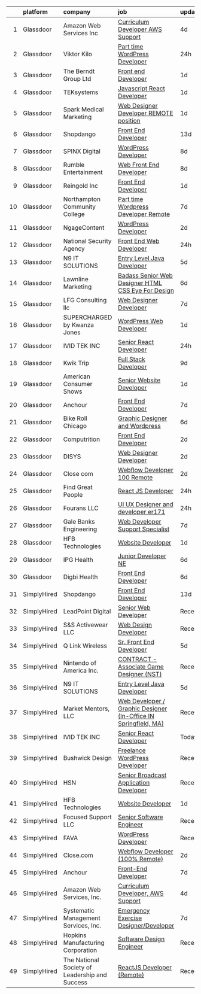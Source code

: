 

|    | platform    | company                                        | job                                                                                                                                                                                                                                                                                                                                                                                                                                                                                                                                                                                                                                                                                                                                                                                                                                                                                                                                                                                                                                                                                                                                                                                                                                                                                                                                          | update_time   | location             |
|---:|:------------|:-----------------------------------------------|:---------------------------------------------------------------------------------------------------------------------------------------------------------------------------------------------------------------------------------------------------------------------------------------------------------------------------------------------------------------------------------------------------------------------------------------------------------------------------------------------------------------------------------------------------------------------------------------------------------------------------------------------------------------------------------------------------------------------------------------------------------------------------------------------------------------------------------------------------------------------------------------------------------------------------------------------------------------------------------------------------------------------------------------------------------------------------------------------------------------------------------------------------------------------------------------------------------------------------------------------------------------------------------------------------------------------------------------------|:--------------|:---------------------|
|  1 | Glassdoor   | Amazon Web Services  Inc                       | [Curriculum Developer  AWS Support](https://www.glassdoor.com/partner/jobListing.htm?pos=130&ao=1136043&s=58&guid=000001818f58c551ad10e3266d40656e&src=GD_JOB_AD&t=SR&vt=w&cs=1_89fe4d9c&cb=1655967368878&jobListingId=1007948569854&jrtk=3-0-1g67lhhbqkcmt801-1g67lhhcbgsqj800-babf0940e10045d2-)                                                                                                                                                                                                                                                                                                                                                                                                                                                                                                                                                                                                                                                                                                                                                                                                                                                                                                                                                                                                                                           | 4d            | Remote               |
|  2 | Glassdoor   | Viktor Kilo                                    | [Part time WordPress Developer](https://www.glassdoor.com/partner/jobListing.htm?pos=118&ao=1136043&s=58&guid=000001818f58c551ad10e3266d40656e&src=GD_JOB_AD&t=SR&vt=w&ea=1&cs=1_0c289731&cb=1655967368877&jobListingId=1007957670004&jrtk=3-0-1g67lhhbqkcmt801-1g67lhhcbgsqj800-6ea119fdfb305063-)                                                                                                                                                                                                                                                                                                                                                                                                                                                                                                                                                                                                                                                                                                                                                                                                                                                                                                                                                                                                                                          | 24h           | Remote               |
|  3 | Glassdoor   | The Berndt Group  Ltd                          | [Front end Developer](https://www.glassdoor.com/partner/jobListing.htm?pos=128&ao=1136043&s=58&guid=000001818f58c551ad10e3266d40656e&src=GD_JOB_AD&t=SR&vt=w&cs=1_4fcbdbea&cb=1655967368878&jobListingId=1007955826614&jrtk=3-0-1g67lhhbqkcmt801-1g67lhhcbgsqj800-900d9cb4c428bed0-)                                                                                                                                                                                                                                                                                                                                                                                                                                                                                                                                                                                                                                                                                                                                                                                                                                                                                                                                                                                                                                                         | 1d            | Baltimore, MD        |
|  4 | Glassdoor   | TEKsystems                                     | [Javascript React Developer](https://www.glassdoor.com/partner/jobListing.htm?pos=111&ao=1110586&s=58&guid=000001818f58c551ad10e3266d40656e&src=GD_JOB_AD&t=SR&vt=w&cs=1_91c1fa97&cb=1655967368876&jobListingId=1007955794350&cpc=444700D72F2ECBCE&jrtk=3-0-1g67lhhbqkcmt801-1g67lhhcbgsqj800-6bbd444483d51186--6NYlbfkN0AuKz8EBO1xHDEL7V2YF9xF3dC_I9B9i-Zw2Jh8clPMK9BxhHDJszxSyW718EipT5OIVEhD0LNE7jT2oEjfOSgdS5WywNSFQCJJ9-U0KGpRPtcP4Jzo41z6aiGKL4Jai-EgPcPZf77SJJ9t63ixzYD-dtOQCsRsVyiba34XHFsKBZfaDnV_M8djqP8lyKW5AkjsnzwaezWe0urpPpyLASjfNa13mrc2w5qZG5l-NENbsbgW2JhgzF-kXPnEEQdCkLwWWlS75IihIhlhZYKJcN6bvWQEmGf6sVUX6-PXa4PddRwRsL4bwwwsEfeniMcX8QWEG66He1zchkq84WdpOoMJX7AAO1vru8C3gBrLjfo87goYp-d71VjqnZnTco60lHldG2iedOlj5WT9qz0dMMOAJkIK4V6a6UgYEUkX8CTbbg1fbuP0lB2-uX3W7ExUr8k0SgtCpyrxwWhQaRyuYzfi_mpm4E9rhdpNFWEuup_qdkIuWCkoMwjzHzfMXnPbSM4mMQQ8wKiFL210patzchKdkPBdw-AVipmEtTpvKYtKFbE0nVOtQ1KNbz7q6b0i5o5tM31YnNidNDhg8jdfmoC5evu1q6F_3fejZXzVKsgTlWpjuBh3T0sQizQAGmpacurfNXArFUbteB0Y60Pv-HiS7-vr29qU-yy5oCwoCZBq4hCDo9TDpAlRonhcpnkCUw2v5BWOIW1C12x0C1-hyhjjlpqDKLjficF55WyFeXC6SRNFHTKC2mpwSzIIwvkfJpqBYjyvecla-3Y5M8N2CPgMAMOH-LrsC9sRY5h6Jv6-yqJFZfUpkowvXRFXuEPW7Y98wHEwUZE7mKPMobHYRAXC2i6gA0qpszywJLfS_spb6fx4fHS9a_s42vmsTyEHZkD5roCVr3Qi6xmkJJnxndHByBxKq1o1JOmFdYtrN0f1jaYXDnUnlNk87tFvvY8_Y7sEQU1C9aVqOA%3D%3D) | 1d            | Cupertino, CA        |
|  5 | Glassdoor   | Spark Medical Marketing                        | [Web Designer Developer   REMOTE position](https://www.glassdoor.com/partner/jobListing.htm?pos=124&ao=1136043&s=58&guid=000001818f58c551ad10e3266d40656e&src=GD_JOB_AD&t=SR&vt=w&ea=1&cs=1_8c184875&cb=1655967368878&jobListingId=1007954315287&jrtk=3-0-1g67lhhbqkcmt801-1g67lhhcbgsqj800-7df274d54f488d74-)                                                                                                                                                                                                                                                                                                                                                                                                                                                                                                                                                                                                                                                                                                                                                                                                                                                                                                                                                                                                                               | 1d            | Remote               |
|  6 | Glassdoor   | Shopdango                                      | [Front End Developer](https://www.glassdoor.com/partner/jobListing.htm?pos=114&ao=1136043&s=58&guid=000001818f58c551ad10e3266d40656e&src=GD_JOB_AD&t=SR&vt=w&ea=1&cs=1_2311f28a&cb=1655967368877&jobListingId=1007930332314&jrtk=3-0-1g67lhhbqkcmt801-1g67lhhcbgsqj800-f5761aed3df20b4a-)                                                                                                                                                                                                                                                                                                                                                                                                                                                                                                                                                                                                                                                                                                                                                                                                                                                                                                                                                                                                                                                    | 13d           | Remote               |
|  7 | Glassdoor   | SPINX Digital                                  | [WordPress Developer](https://www.glassdoor.com/partner/jobListing.htm?pos=129&ao=1136043&s=58&guid=000001818f58c551ad10e3266d40656e&src=GD_JOB_AD&t=SR&vt=w&ea=1&cs=1_a7bb5c35&cb=1655967368878&jobListingId=1007938166075&jrtk=3-0-1g67lhhbqkcmt801-1g67lhhcbgsqj800-93764859a95d8273-)                                                                                                                                                                                                                                                                                                                                                                                                                                                                                                                                                                                                                                                                                                                                                                                                                                                                                                                                                                                                                                                    | 8d            | Remote               |
|  8 | Glassdoor   | Rumble Entertainment                           | [Web Front End Developer](https://www.glassdoor.com/partner/jobListing.htm?pos=120&ao=1136043&s=58&guid=000001818f58c551ad10e3266d40656e&src=GD_JOB_AD&t=SR&vt=w&ea=1&cs=1_aae12254&cb=1655967368877&jobListingId=1007939440916&jrtk=3-0-1g67lhhbqkcmt801-1g67lhhcbgsqj800-5795a98dc18c3d4f-)                                                                                                                                                                                                                                                                                                                                                                                                                                                                                                                                                                                                                                                                                                                                                                                                                                                                                                                                                                                                                                                | 8d            | Remote               |
|  9 | Glassdoor   | Reingold Inc                                   | [Front End Developer](https://www.glassdoor.com/partner/jobListing.htm?pos=126&ao=1136043&s=58&guid=000001818f58c551ad10e3266d40656e&src=GD_JOB_AD&t=SR&vt=w&ea=1&cs=1_6f5264ba&cb=1655967368878&jobListingId=1007955184458&jrtk=3-0-1g67lhhbqkcmt801-1g67lhhcbgsqj800-99f496422edbedbc-)                                                                                                                                                                                                                                                                                                                                                                                                                                                                                                                                                                                                                                                                                                                                                                                                                                                                                                                                                                                                                                                    | 1d            | Remote               |
| 10 | Glassdoor   | Northampton Community College                  | [Part time Wordpress Developer  Remote ](https://www.glassdoor.com/partner/jobListing.htm?pos=115&ao=1136043&s=58&guid=000001818f58c551ad10e3266d40656e&src=GD_JOB_AD&t=SR&vt=w&cs=1_615e9282&cb=1655967368877&jobListingId=1007942584483&jrtk=3-0-1g67lhhbqkcmt801-1g67lhhcbgsqj800-2ead9ccbccbf65c2-)                                                                                                                                                                                                                                                                                                                                                                                                                                                                                                                                                                                                                                                                                                                                                                                                                                                                                                                                                                                                                                      | 7d            | Remote               |
| 11 | Glassdoor   | NgageContent                                   | [WordPress Developer](https://www.glassdoor.com/partner/jobListing.htm?pos=121&ao=1136043&s=58&guid=000001818f58c551ad10e3266d40656e&src=GD_JOB_AD&t=SR&vt=w&ea=1&cs=1_8e63cf06&cb=1655967368877&jobListingId=1007951472937&jrtk=3-0-1g67lhhbqkcmt801-1g67lhhcbgsqj800-2c1d770f06df1c62-)                                                                                                                                                                                                                                                                                                                                                                                                                                                                                                                                                                                                                                                                                                                                                                                                                                                                                                                                                                                                                                                    | 2d            | Remote               |
| 12 | Glassdoor   | National Security Agency                       | [Front End Web Developer](https://www.glassdoor.com/partner/jobListing.htm?pos=101&ao=1110586&s=58&guid=000001818f58c551ad10e3266d40656e&src=GD_JOB_AD&t=SR&vt=w&cs=1_61eb258a&cb=1655967368875&jobListingId=1007957279298&cpc=D24EE3D704DEE7AC&jrtk=3-0-1g67lhhbqkcmt801-1g67lhhcbgsqj800-7043e58df719583b--6NYlbfkN0AC5S5KfpcrE62cRuYLg6qW_HWiPjKHP06qk-AGfbwYtGlr3wcSMURH9oqKq1q2FCfY-DrG8Aq1mWNcuIgXlub4Gzg7YdF0VQylb8Djye0uQJEe6MR1DUIybqRonvXJC4HR2ZuZ1_Xqm01-MXkHzJlQ_YRjbuVLHkd51UrRYPjoNCqAMBN2laKsLW53Xq2C9lORoOKvazi2ciFZm-A2RZDdkbOmPmPMyU3drg9JseyhZec2tKD-VrfbvnqjC5I72qjI6WKn4GC8rA0JyOur1fII3FNkTC-jA7iwKhynrS7_XJsUU4w3Jo9NOD6qu99BjWM-mBF8_IuFWs9n2m3Jke3W7bIe3vgZAt22DuQtuW4Ui5qPhw9rrhsvgfM5JMmxsBJwCIq9BEkKRnMcO_51BkI__FOGykqtUNYprY8mjW4QkatfkARTJyYmB2pHHnsO6Qsc4RkCkx4vySybV1Mf_CpsxDPDWd81coy62VNuOjJvUxcNObz4JEpJ)                                                                                                                                                                                                                                                                                                                                                                                                                                                                                                | 24h           | Fort Meade, MD       |
| 13 | Glassdoor   | N9 IT SOLUTIONS                                | [Entry Level Java Developer](https://www.glassdoor.com/partner/jobListing.htm?pos=119&ao=1136043&s=58&guid=000001818f58c551ad10e3266d40656e&src=GD_JOB_AD&t=SR&vt=w&ea=1&cs=1_af1d7803&cb=1655967368877&jobListingId=1007947581863&jrtk=3-0-1g67lhhbqkcmt801-1g67lhhcbgsqj800-c92b19a265dac184-)                                                                                                                                                                                                                                                                                                                                                                                                                                                                                                                                                                                                                                                                                                                                                                                                                                                                                                                                                                                                                                             | 5d            | Remote               |
| 14 | Glassdoor   | Lawnline Marketing                             | [Badass Senior Web Designer   HTML  CSS    Eye For Design](https://www.glassdoor.com/partner/jobListing.htm?pos=103&ao=1110586&s=58&guid=000001818f58c551ad10e3266d40656e&src=GD_JOB_AD&t=SR&vt=w&ea=1&cs=1_6edfffab&cb=1655967368875&jobListingId=1007945270122&cpc=7C0AF3FAC6523A09&jrtk=3-0-1g67lhhbqkcmt801-1g67lhhcbgsqj800-c11d92ba87d007d7--6NYlbfkN0CSgGTbSPgM0xpgWRkp5SRTexU57Zk_6_bZ18eqb9d2QPonl4wyxnYYzZzlQX1INA05EVULwZuD-rw-yad887exhHL80ZF-6sCv590OQr2cj3ZF3-pMXOqi0CfpHb4cS6sIfTWaJDnbeVN6g9oZH4Sc_gMnT8ZNkGUcR0rk47uFGVNZvWApXP8wh5IUZdNkTFiOHbNeDic4m1hB4DavYQjD1kaWszHeXE5zkluEf1ZrB6_4QSkJkqK1vA3HqML1R4rxfwlNt0UKQvNon6saBSrQ-aI6vgeB9e-2LDOpuQ8SS3umkrQjvUP8Or_3LO8ZsJy8aPTsFHfMi_d--dzz4L7VXf-b6m1FhuGp9L3smAwaipAKPpL3kIbgjT1WmH4Tk0gNqyGKjasbmrwIDFPS43PNMAXPaoJ04jGACcHIChQDH4AXkoejIz4ih2te6yrUH54Ruf3qs34X6oYDwK1_cvfJivUKBBWcRPcYhCc_sSSRiCT4w3Xp1nWv8fAoYoIj2ThuRy4j8sJDIq9yrThZ0nd8UzG1Qq3QrOU7hKuDkA3AvA%3D%3D)                                                                                                                                                                                                                                                                                                                                                                                              | 6d            | Tampa, FL            |
| 15 | Glassdoor   | LFG Consulting llc                             | [Web Designer Developer](https://www.glassdoor.com/partner/jobListing.htm?pos=125&ao=1136043&s=58&guid=000001818f58c551ad10e3266d40656e&src=GD_JOB_AD&t=SR&vt=w&ea=1&cs=1_c5783a47&cb=1655967368878&jobListingId=1007943482242&jrtk=3-0-1g67lhhbqkcmt801-1g67lhhcbgsqj800-f4174e02a472b5df-)                                                                                                                                                                                                                                                                                                                                                                                                                                                                                                                                                                                                                                                                                                                                                                                                                                                                                                                                                                                                                                                 | 7d            | Remote               |
| 16 | Glassdoor   | SUPERCHARGED by Kwanza Jones                   | [WordPress Web Developer](https://www.glassdoor.com/partner/jobListing.htm?pos=106&ao=1110586&s=58&guid=000001818f58c551ad10e3266d40656e&src=GD_JOB_AD&t=SR&vt=w&ea=1&cs=1_f2f9ddfe&cb=1655967368876&jobListingId=1007954832981&cpc=84DBBAA61F05C438&jrtk=3-0-1g67lhhbqkcmt801-1g67lhhcbgsqj800-1cb2036b79c34091--6NYlbfkN0Dx3r3E47sSe5bB3PIy1uzBZvlB7xy2NhfhZMlxQTsxrM9CNnVPR6P6W12Vm-zZAzH0lG2ddngPdY2Sz7DL5VCqB_J-mjM0pzCbAFb8uhQrce6RrcBydVnzC2y6EwwBIhV_C1Phmlj94rpXJfyUR7IZ96maBHRfnxjk5DasWphw3wtGuw7RFt870hpAhqkBs_3hg4KiOUmjR5peXSqHvW5b2Urbki-hbAaaGaG1Rml8a5GC-NifrXIBpY8TSENctO4d_G6xRL0foZaRIGyVmEiC52qc5p-VX-zYt-Zhgp6fWbKr7OP_Ls1J7Ae91ymEh6JhZph56YJvfyonwJ41YrDibezamKr3TjTEqTf-iwkeV6yqRPCOnmc3vhsaaKjyKi4fAdakeE6vqjXFhxSjX9VQ7qI5PKFN0KRoVAVmNjA49U8ID9vIx0ZFIehXGLOZd1wFkPhCH_G9Ek7G0bOV_KuuRmyIbJgEGcKNLk1cFskD8Hgq60aeVC1Tihm8BRlHcoQ%3D)                                                                                                                                                                                                                                                                                                                                                                                                                                                                             | 1d            | Remote               |
| 17 | Glassdoor   | IVID TEK INC                                   | [Senior React Developer](https://www.glassdoor.com/partner/jobListing.htm?pos=127&ao=1136043&s=58&guid=000001818f58c551ad10e3266d40656e&src=GD_JOB_AD&t=SR&vt=w&ea=1&cs=1_8e273c9e&cb=1655967368878&jobListingId=1007957163652&jrtk=3-0-1g67lhhbqkcmt801-1g67lhhcbgsqj800-2af81969e2cfd6a3-)                                                                                                                                                                                                                                                                                                                                                                                                                                                                                                                                                                                                                                                                                                                                                                                                                                                                                                                                                                                                                                                 | 24h           | Remote               |
| 18 | Glassdoor   | Kwik Trip                                      | [Full Stack Developer](https://www.glassdoor.com/partner/jobListing.htm?pos=102&ao=1110586&s=58&guid=000001818f58c551ad10e3266d40656e&src=GD_JOB_AD&t=SR&vt=w&ea=1&cs=1_d36a3499&cb=1655967368875&jobListingId=1007936801789&cpc=25F7D4ABB6558D0F&jrtk=3-0-1g67lhhbqkcmt801-1g67lhhcbgsqj800-1344da606baf87c0--6NYlbfkN0BZJd0o60TCtgaJxhsXi747-K_iX5KkzRZa7e8SNTHSPEeCigMWL9_JCNtxJq4QltRV3S5O6cECf1m3gRZsL66lcnyr8Tjf_6xgImh5jy2V-xVpKWVp9Jtk9EmgAwwtEUYKK4qVbESX1HwcTt-u9xOoCva7Die9PBzOMlwuzJWPwrMuCQysGHupTMm1hqDOiOhz7mjESKzwipQOZk_jQ6L5pRoUegWLA1KfcVRlyoouiZt5kC-VcZ-hAvI_Smj3RMxvbNieHAYrNvp1fswdl3wTpcLFcTmMk_06ghaTyNEoT94pC06W_7sWLyObP7KdK-66vJfg_j--cnf8oPUbZ5bpQ_tdQO7fYQ3iuZ_M-u6Y5HOI4Xn9yteXJvbnjGYjh3lJPGDWo30pR2e80nGM0da_702B-RI7cPYl2guuVWqBNarXN0mRJti5zpA2msHHhzaZtDzFhQBpC0ECvh2sfRPTovgpX2tQc2CbWUQpCl8G3skVGc3ooayKa2qaiIcHXA8_PvZpZbInVg%3D%3D)                                                                                                                                                                                                                                                                                                                                                                                                                                                                  | 9d            | La Crosse, WI        |
| 19 | Glassdoor   | American Consumer Shows                        | [Senior Website Developer](https://www.glassdoor.com/partner/jobListing.htm?pos=108&ao=1110586&s=58&guid=000001818f58c551ad10e3266d40656e&src=GD_JOB_AD&t=SR&vt=w&ea=1&cs=1_5731cbff&cb=1655967368876&jobListingId=1007954320085&cpc=56C4EA4A1A191A49&jrtk=3-0-1g67lhhbqkcmt801-1g67lhhcbgsqj800-263d6225c7799f1d--6NYlbfkN0C_W2lilyPG5cn45zLqKUj4kAXsYkOfw2aTcO7iv8jUntccMYQi8Z6uQVeel35UDVOpDmUSCLa7QbbRPxnzs9kvwcvFWPGMjLd6tc7TDeR9OZnA_8TbghykHddMIje_fo47xIAtuPdOiamoOG4r6pVMZ4ouBNinsH5vXEXDoOtv10Q6rVnG_EhRKuY0M6qXKOkg6f689X_OQcy7MNSnC6ucf5uOSZU76zJXQFjQo8IQqu6eEVP-Ey5x8U2d0RAWCfvOr6FwPaC_beLwBflFOgcsmQEFeogYNGvA2MN5sjUVR4r_N1Wr-LCgnuKqB-sCu46hiU927hMkAeFdSOjffhAqNgq0u4daKN9MQdzavJz6ppPGDELPhZYBiBTOGeZkh_uA_aeT-tvRLVU0cxk0_JxGit_LA-sfi1Nn79yBjBfJYBGEVylRyWGTyN02pyPUlghpIUqlAiiotl9gHz8fTChhNZQPDkV3WBxx4YuUtAt6g9nRtKg8PgSEF47WS-SyxZ4%3D)                                                                                                                                                                                                                                                                                                                                                                                                                                                                            | 1d            | Remote               |
| 20 | Glassdoor   | Anchour                                        | [Front End Developer](https://www.glassdoor.com/partner/jobListing.htm?pos=123&ao=1136043&s=58&guid=000001818f58c551ad10e3266d40656e&src=GD_JOB_AD&t=SR&vt=w&ea=1&cs=1_a49d4fe5&cb=1655967368877&jobListingId=1007943168896&jrtk=3-0-1g67lhhbqkcmt801-1g67lhhcbgsqj800-b3535972b6e024af-)                                                                                                                                                                                                                                                                                                                                                                                                                                                                                                                                                                                                                                                                                                                                                                                                                                                                                                                                                                                                                                                    | 7d            | Remote               |
| 21 | Glassdoor   | Bike   Roll Chicago                            | [Graphic Designer and Wordpress](https://www.glassdoor.com/partner/jobListing.htm?pos=107&ao=1110586&s=58&guid=000001818f58c551ad10e3266d40656e&src=GD_JOB_AD&t=SR&vt=w&ea=1&cs=1_71a8fe49&cb=1655967368876&jobListingId=1007945355998&cpc=149B3D5996025BBA&jrtk=3-0-1g67lhhbqkcmt801-1g67lhhcbgsqj800-c9e510d61b2b4503--6NYlbfkN0D_KRozbKJx95I3LRYgbj09bqBDFeyQG4s8tCOB31p2DJhI1XrWcIFhi1fm0h-1AaP_WZL5KizrHyD9kPhyRU-5fROWwyRj0z6oF8NL5s697I_xSPZj-46jRj_fAFZTn-H1VqAM1023Y6ow_udl46ZYsUvidMM6D1q0DEC1leMwCWRvlZlvKrehjD_Ogz-xOaU7hilK1M3t4M8-1y3GcqpeAN8rarlT8XqZ6_BUBZirvEYSHH6WuAfb6eP2NHeJKArVqdAfvzBJj_4gwCdWcb2hH7cWe3KmAgOQbBzI568_kzddD-JzLmOiRS7PMfGk9UKccJdkIfs68zN0VTLdqsHhWKVug3e4sMlKlEisN6xIdXycY0RP-YtIA-oSla-y5q8_owoDnrPAssOTrHjdpiki7c0OZzf_29jmudkE-YuEiznXxvbW5QvH6dxXIL3PY5cP1ps0EwRJw7_Lf-RVEhtAD9LxdwxaXbiyn7vz6zrlZOCdNPjPM2ULCLAgYwKC0be4a_Xt0bGFEw%3D%3D)                                                                                                                                                                                                                                                                                                                                                                                                                                                        | 6d            | Chicago, IL          |
| 22 | Glassdoor   | Computrition                                   | [Front End Developer](https://www.glassdoor.com/partner/jobListing.htm?pos=105&ao=1110586&s=58&guid=000001818f58c551ad10e3266d40656e&src=GD_JOB_AD&t=SR&vt=w&ea=1&cs=1_e96454d0&cb=1655967368876&jobListingId=1007951467222&cpc=D3E44275D43A938E&jrtk=3-0-1g67lhhbqkcmt801-1g67lhhcbgsqj800-f451f501c98dd6d2--6NYlbfkN0A1oVUjH25tiurHJFwo5lB9gryN7HrcGue-RZIJ5Q8BDyFtGWtKOXxdqf6aZBxOUYb3FXUovNm1tmI31qiP8MvCcIsY73GoeYbt4LjripoyZJ4JibgRofQZeNP8AtGPFWhauTPFw-oqWoSxgc_9EQ84N7Ah9YgtjmSfzlcghrMqB-AzkMtW9TKGJkFZZMgDeZP0Eu_SbDI7rcRjcD1XdP9OjYYGqSWlzRpvhTfLubAlkOk3ivO6YNWuGGY8KvFpUHWxLIloggR2GjdEMvdzQwlLHJa4ucVWRpEGIhTdGzdD11x_T58h9j0k0xm1r0RyGDrxOnngwAW7SQIFMz9mcv47-4ZWTQ-HF00Rbnlllejoe3XKIkTE_SvwUYFvFL0cztNyXPfCVfYXjcSSrvn7fEtolv0nkVSA0ZMKjFz3CErFmKc8wKy6Iy_8XAjgjn77cd1e1JE4F9aPVpSRBGJ08kk7kYId_lQrUTtsZLoxzO7AoGl73oTJ3Ft2dCJ3TdMYiLQdej-AmV1V0w%3D%3D)                                                                                                                                                                                                                                                                                                                                                                                                                                                                   | 2d            | Bedford, MA          |
| 23 | Glassdoor   | DISYS                                          | [Web Designer Developer](https://www.glassdoor.com/partner/jobListing.htm?pos=109&ao=1110586&s=58&guid=000001818f58c551ad10e3266d40656e&src=GD_JOB_AD&t=SR&vt=w&ea=1&cs=1_ef658382&cb=1655967368876&jobListingId=1007951671859&cpc=8795CF9063CD573D&jrtk=3-0-1g67lhhbqkcmt801-1g67lhhcbgsqj800-8fcd7804fdf36ad8--6NYlbfkN0BTYkY06FZEdAAtNWO-eDAfNklmfZymsMF6eFRONl7rAMN5x_2sHrqXfWPo9rHDxSOXn9aDDc6oJFJGtfDzNxTi9CLySDrlCrHSJaLREgeV993D6GBaKg7rNVQ9FxGCJu9FaNRP2cEvr3fINsWBncM1u9l6bggpREBzr3e47ICVLK8_kRrJju7mqRRV7VFyTgcMXm87sevTt_cxSHJlEox4NOM0JxTpMS9bo7VKdybj20AU1l63LZMbXm-RVDKfSCPNDgy31VE3VTmLnkv0U5ergXkS4er30qc8Jqh5JKNum16qGkKAjaxuSLeqCAnEWeUoo8jIuGlCZsZFcVY6-RNykoySXzr8X68YgBWYIzskaGmnPQ0IoFZLCreB56DX_c8g4oxGQM5HlpRqfZBponpzd7Zd2VbhpWYVEI-yu-9lQnHnS9mYoLS2k7qczqx7AWCq8MyvhEW6txrdd8Dvamp7whz2b_SttIVyWk-jOCOgKWuuRr7OuG1XdKmOXtTN0eI%3D)                                                                                                                                                                                                                                                                                                                                                                                                                                                                              | 2d            | Remote               |
| 24 | Glassdoor   | Close com                                      | [Webflow Developer  100  Remote ](https://www.glassdoor.com/partner/jobListing.htm?pos=116&ao=1136043&s=58&guid=000001818f58c551ad10e3266d40656e&src=GD_JOB_AD&t=SR&vt=w&cs=1_ba88bbb6&cb=1655967368877&jobListingId=1007952696055&jrtk=3-0-1g67lhhbqkcmt801-1g67lhhcbgsqj800-1a0c8e4d8a31a5c6-)                                                                                                                                                                                                                                                                                                                                                                                                                                                                                                                                                                                                                                                                                                                                                                                                                                                                                                                                                                                                                                             | 2d            | Remote               |
| 25 | Glassdoor   | Find Great People                              | [React JS Developer](https://www.glassdoor.com/partner/jobListing.htm?pos=112&ao=1110586&s=58&guid=000001818f58c551ad10e3266d40656e&src=GD_JOB_AD&t=SR&vt=w&ea=1&cs=1_1e77411f&cb=1655967368877&jobListingId=1007957299339&cpc=FD1C1DA32C38CFA7&jrtk=3-0-1g67lhhbqkcmt801-1g67lhhcbgsqj800-1e547e5dc23cc3e6--6NYlbfkN0AB_wwm9c7mTJ6mF64Z4C4YaWvUN0ue2WMj8uKqDGvbSUpQdFC8tKXzAleKNXG88hZGuuhZ2mk3rtSlvTUDCc5RLPjAsgbt0saEc2XYzbu33s9wuhp8Cjaqdew4_k9tAKifW6E0nHCFVN41OMkQA5bGD-SLF34yK55GVlTFPGNTQQKR0Yy1d3q1Ap0MqlqFKf0jckM8N7uSlAnzetPd3uC_hudTYCyh6ucgeoZplX57QB3bex6px_ReTeHmG5R_VgzqArfNTD-ngPHrgEcrZJTWleZDEzr5dkG037xJQwdAQb-JlhzT2dRElC1i8OT9iMAfqZT3dX6kDO27TuBAu2ev7g61KT_F8xrJ6-kis5TDlxC1pxcxNaxJ_-RIrpzJnoNwCgAOl1QS9uIm2mI-x4uZs7nT8hKPbDjC-uDrDyeKFs74RLdUJfigSO0agqsCUNiUUu9v8ffN8pJmBwWgyTu4fhmSTNjqHHwsvL98psI6WlrnKkdhlfuNarBTXWua1ePMjf6O4YaaEf6-DvENJXNjbnSUZGZel0c%3D)                                                                                                                                                                                                                                                                                                                                                                                                                                                  | 24h           | Greenville, SC       |
| 26 | Glassdoor   | Fourans LLC                                    | [UI UX Designer and developer er171 ](https://www.glassdoor.com/partner/jobListing.htm?pos=113&ao=1110586&s=58&guid=000001818f58c551ad10e3266d40656e&src=GD_JOB_AD&t=SR&vt=w&ea=1&cs=1_1042cebc&cb=1655967368877&jobListingId=1007956973169&cpc=2CAED5C921A5F994&jrtk=3-0-1g67lhhbqkcmt801-1g67lhhcbgsqj800-10a5ae3d1648b5f3--6NYlbfkN0B550PD24BIy2Hy5mwly5kZV7wFYgZrdY3sACBQOaEATd36NwkIYHxf31zFA6Ear_W8rM2NP62sYWPL7aD5XK4_rUupTu5AK-FRMxkb_xw2kXEdEvmHIOfXohP6mhhnaomHefztNT6N2F5Y2fCElDU1Q-rn25h0rt4z1cYsAx_Ws_A-PYuWVz_Q1L9RsHgBuWWeU9qvaEyBygdYNPelY6vbyvi5LUqjMi6EnF9ufBbau_BxYKKcQFLnYRs-RFA5IiTYFJ4vISo1PfSlfaJ6OZIUGRFZp2wm798_-IsxSxPKByCeVvGKkIsMdIrF17xEVw-Z-2n1HT_sK2f3jr1A-S2DDynRG2BHzWwHW0GYYMqWmpruoT2QgmF81RX2DT8GzcAAD9vSxPvBnnzK_z02-qFqW1AhACDYV_Tfhn59uscP9EytsonFr59_wsufSwEGxcVSvKtzkXlMY-3IBNpR8_QKZePa9sLWPkWDylf0xz2tr9j2IlpxhTvmP4yAqpMfebvfklNdRHCIww%3D%3D)                                                                                                                                                                                                                                                                                                                                                                                                                                                   | 24h           | Phoenix, AZ          |
| 27 | Glassdoor   | Gale Banks Engineering                         | [Web Developer Support Specialist](https://www.glassdoor.com/partner/jobListing.htm?pos=110&ao=1110586&s=58&guid=000001818f58c551ad10e3266d40656e&src=GD_JOB_AD&t=SR&vt=w&ea=1&cs=1_c4e37ebd&cb=1655967368876&jobListingId=1007942102245&cpc=654405A9B1E0A9F5&jrtk=3-0-1g67lhhbqkcmt801-1g67lhhcbgsqj800-0b2d475303922276--6NYlbfkN0Ai5iChIdwBzCUq6MZK3uuwHRlwVyxNIh-11viHtQUvT2CY-msD8unmLuop-Pq-KhN1IkmZstDLNht-0Py0uXr5szZ7duigwNQ_XliKeOm4iVs761nEk1P0Bk2b9ISUFReufa-xI56HKdMYERNy_Xfd3xrtijKDLxAvaTj1LgXNfuvqdygmyvRA92QMScAhdF7vXuBt9dh7FhErPstsc_4vov_p2p0XdVF8aMZKLI2lh329VUTz5xdXiaWGcbVoAEXcSH7kowCxa1Oyr4_mP-w7HPnm70ZN6v7zuUtqjCGG6quaH8i0unt4_uw8A1qDVJmw5dJFiBi7JBHw48GSnw8TrfHT621xpvGogk2y_AxlgsNnyG9WkaiFycQSR0xCgVRdPSmzuxE4lr2Ylzyp4bTh_mzP1YMytsc7pBJwntWuZtAKXiSiw_L8_9DY0G8Mnz353L1CYcuYSD5igJG0D0rurixsld-SK0FMTNj2X9AH75ncpdFDJ3xZUOUM2NjLooYssF2MiIgrrvFbnFkkT0Y1)                                                                                                                                                                                                                                                                                                                                                                                                                                                  | 7d            | Azusa, CA            |
| 28 | Glassdoor   | HFB Technologies                               | [Website Developer](https://www.glassdoor.com/partner/jobListing.htm?pos=104&ao=1110586&s=58&guid=000001818f58c551ad10e3266d40656e&src=GD_JOB_AD&t=SR&vt=w&ea=1&cs=1_0e2e4591&cb=1655967368876&jobListingId=1007953993668&cpc=4B86475FAF393599&jrtk=3-0-1g67lhhbqkcmt801-1g67lhhcbgsqj800-7180699d7561f315--6NYlbfkN0Bdi3r-K5gyuedsFzsY4v3-uemM-ORqdIiUVv3E2nJH3m1kvUo0vntVdtbRBW5PTfz9Krfq1lrZAb6waEh38pCyHo-3U3GMG7Q_gaBt9bARnCw5s_bKQJQ8sTQX6AFLCQPrl9qVN2pwxobTNGpTzYke5ZvstYOdjTZqeOg9F3xkvjWcSPiRWnI0W_pTAigev_yzSFNJzNwFfd1_eN8-dZ3TnxUB5h1SaQqMoeLjj0r8_SFMCpCcSGPlC1ejbkbPewMlWwsyKRfcepZtOM5KxKbwGhwJeLLPccDa2lo1RKCeiPR58NtGyxH5p3Np9znzMb9vLhwZ5Db070SkfAN4gV5NGaV_AAocAn-EzSXMPETyWVi5VTBtQbDmkBdgrL8Cb2YyENVe98gmnfcsMw_-IlIjfgteouVIO2DZooylcqXG0mV6V_Kn9oevED3eslvjTOAa6SlDs8s7PrDNyruEYoamdREJ54_OqBkw0aLyUejAwPsUSeGD-mkRB-PPeGVEjHQFq7s8IghKP3ElJtArnacr)                                                                                                                                                                                                                                                                                                                                                                                                                                                                 | 1d            | Saint George, UT     |
| 29 | Glassdoor   | IPG Health                                     | [Junior Developer NE](https://www.glassdoor.com/partner/jobListing.htm?pos=122&ao=1136043&s=58&guid=000001818f58c551ad10e3266d40656e&src=GD_JOB_AD&t=SR&vt=w&cs=1_63443038&cb=1655967368877&jobListingId=1007945211791&jrtk=3-0-1g67lhhbqkcmt801-1g67lhhcbgsqj800-1e525ddce884e9dc-)                                                                                                                                                                                                                                                                                                                                                                                                                                                                                                                                                                                                                                                                                                                                                                                                                                                                                                                                                                                                                                                         | 6d            | New York, NY         |
| 30 | Glassdoor   | Digbi Health                                   | [Front End Developer](https://www.glassdoor.com/partner/jobListing.htm?pos=117&ao=1136043&s=58&guid=000001818f58c551ad10e3266d40656e&src=GD_JOB_AD&t=SR&vt=w&cs=1_e8af9465&cb=1655967368877&jobListingId=1007943932272&jrtk=3-0-1g67lhhbqkcmt801-1g67lhhcbgsqj800-d8fbc95afb61c124-)                                                                                                                                                                                                                                                                                                                                                                                                                                                                                                                                                                                                                                                                                                                                                                                                                                                                                                                                                                                                                                                         | 6d            | Remote               |
| 31 | SimplyHired | Shopdango                                      | [Front End Developer](https://www.simplyhired.com/job/bj_jHAlHEbJQxg6utAEaVHbLN-E8q38f6-QtkWrp_J7xv6ur7Q1row?q=design+developer)                                                                                                                                                                                                                                                                                                                                                                                                                                                                                                                                                                                                                                                                                                                                                                                                                                                                                                                                                                                                                                                                                                                                                                                                             | 13d           | Remote               |
| 32 | SimplyHired | LeadPoint Digital                              | [Senior Web Developer](https://www.simplyhired.com/job/v6PozDeTbQ7GiNtBFTf0ReZE2abttH-xZgcYNWegID2t2Oz7aRPY-A?q=design+developer)                                                                                                                                                                                                                                                                                                                                                                                                                                                                                                                                                                                                                                                                                                                                                                                                                                                                                                                                                                                                                                                                                                                                                                                                            | Recently      | Christiansburg, VA   |
| 33 | SimplyHired | S&S Activewear LLC                             | [Web Design Developer](https://www.simplyhired.com/job/JAhL1-kSHbc4W-PWDufCcSNjujEpjikk9Is82hrtCiwuj-6J_Ki8BQ?q=design+developer)                                                                                                                                                                                                                                                                                                                                                                                                                                                                                                                                                                                                                                                                                                                                                                                                                                                                                                                                                                                                                                                                                                                                                                                                            | Recently      | Bolingbrook, IL      |
| 34 | SimplyHired | Q Link Wireless                                | [Sr. Front End Developer](https://www.simplyhired.com/job/eMS2OA8SbyO8mwc8wvZWjsq5b-xOyskvP33f2HYqmHI7OkJbGgrBWg?q=design+developer)                                                                                                                                                                                                                                                                                                                                                                                                                                                                                                                                                                                                                                                                                                                                                                                                                                                                                                                                                                                                                                                                                                                                                                                                         | 5d            | Sunrise, FL          |
| 35 | SimplyHired | Nintendo of America Inc.                       | [CONTRACT - Associate Game Designer (NST)](https://www.simplyhired.com/job/gtct-XnGZ_zTfwf6pqrShCeuZurC4G5GBTi3IVtDFjWKfsKBVgZsjg?q=design+developer)                                                                                                                                                                                                                                                                                                                                                                                                                                                                                                                                                                                                                                                                                                                                                                                                                                                                                                                                                                                                                                                                                                                                                                                        | Recently      | Redmond, WA          |
| 36 | SimplyHired | N9 IT SOLUTIONS                                | [Entry Level Java Developer](https://www.simplyhired.com/job/TY-X3ywJOgtIQYZ1D3bIVpFY5cq_m43mopYOAgyOMTADzOY_x-5Big?q=design+developer)                                                                                                                                                                                                                                                                                                                                                                                                                                                                                                                                                                                                                                                                                                                                                                                                                                                                                                                                                                                                                                                                                                                                                                                                      | 5d            | Remote               |
| 37 | SimplyHired | Market Mentors, LLC                            | [Web Developer / Graphic Designer (In-Office IN Springfield, MA)](https://www.simplyhired.com/job/6kf3uuwQ1EOl7Fl3dSxs72FKsBasyP0W-R29HngWXbHTwb_VXh3XfA?q=design+developer)                                                                                                                                                                                                                                                                                                                                                                                                                                                                                                                                                                                                                                                                                                                                                                                                                                                                                                                                                                                                                                                                                                                                                                 | Recently      | Springfield, MA      |
| 38 | SimplyHired | IVID TEK INC                                   | [Senior React Developer](https://www.simplyhired.com/job/BdCQRL7ca6VPQOWfoFp0nxCIFOz2s46p-S1NMh_9vdnsO1DBO4z3_A?q=design+developer)                                                                                                                                                                                                                                                                                                                                                                                                                                                                                                                                                                                                                                                                                                                                                                                                                                                                                                                                                                                                                                                                                                                                                                                                          | Today         | Remote               |
| 39 | SimplyHired | Bushwick Design                                | [Freelance WordPress Developer](https://www.simplyhired.com/job/cT9tazAs1RJDKybQmBhxG0cez39wk9YtXMULvuD1Jh9iVS3-uLQ0sA?q=design+developer)                                                                                                                                                                                                                                                                                                                                                                                                                                                                                                                                                                                                                                                                                                                                                                                                                                                                                                                                                                                                                                                                                                                                                                                                   | Recently      | Remote               |
| 40 | SimplyHired | HSN                                            | [Senior Broadcast Application Developer](https://www.simplyhired.com/job/l5Iont4S6BsiyCZ7wcL0mjV7SCryH52Fi524bwGJ3Wwd1j8D_8Om8Q?q=design+developer)                                                                                                                                                                                                                                                                                                                                                                                                                                                                                                                                                                                                                                                                                                                                                                                                                                                                                                                                                                                                                                                                                                                                                                                          | Recently      | Saint Petersburg, FL |
| 41 | SimplyHired | HFB Technologies                               | [Website Developer](https://www.simplyhired.com/job/ZYZjrh1sbfus6OaePjKx_o5cPHJpuLsNaQtOT4LWCEhuvOX5WdzuVw?q=design+developer)                                                                                                                                                                                                                                                                                                                                                                                                                                                                                                                                                                                                                                                                                                                                                                                                                                                                                                                                                                                                                                                                                                                                                                                                               | 1d            | Saint George, UT     |
| 42 | SimplyHired | Focused Support LLC                            | [Senior Software Engineer](https://www.simplyhired.com/job/Oy0JyfBQrB7idC_QUoj5aAz6aJQW662K8w3ejBmFrAgNpb4GXoJB0w?q=design+developer)                                                                                                                                                                                                                                                                                                                                                                                                                                                                                                                                                                                                                                                                                                                                                                                                                                                                                                                                                                                                                                                                                                                                                                                                        | Recently      | Logan, UT            |
| 43 | SimplyHired | FAVA                                           | [WordPress Developer](https://www.simplyhired.com/job/nyNVWr1hywdLU2-h_0pTy4T-AuUMn9pIN3NjTsAg1oLvu4j84XBnrg?q=design+developer)                                                                                                                                                                                                                                                                                                                                                                                                                                                                                                                                                                                                                                                                                                                                                                                                                                                                                                                                                                                                                                                                                                                                                                                                             | Recently      | Remote               |
| 44 | SimplyHired | Close.com                                      | [Webflow Developer (100% Remote)](https://www.simplyhired.com/job/9mB10Yu9fFGtMnwIqcrYtaJxUjBw6q4fAEncDG2M3NLxt8JCgr0_QA?q=design+developer)                                                                                                                                                                                                                                                                                                                                                                                                                                                                                                                                                                                                                                                                                                                                                                                                                                                                                                                                                                                                                                                                                                                                                                                                 | 2d            | Remote               |
| 45 | SimplyHired | Anchour                                        | [Front-End Developer](https://www.simplyhired.com/job/ZwQlchD4JbyfbD8PGlxC77RDvwBLQZ-v1IifQm8mdm3jU8o8gyJwjg?q=design+developer)                                                                                                                                                                                                                                                                                                                                                                                                                                                                                                                                                                                                                                                                                                                                                                                                                                                                                                                                                                                                                                                                                                                                                                                                             | 7d            | Remote               |
| 46 | SimplyHired | Amazon Web Services, Inc.                      | [Curriculum Developer, AWS Support](https://www.simplyhired.com/job/HK8u_W1s0Qj0XDr9nNnkhPX9sMTG6alrgg3-o7yRflu5mLBMl-pugg?q=design+developer)                                                                                                                                                                                                                                                                                                                                                                                                                                                                                                                                                                                                                                                                                                                                                                                                                                                                                                                                                                                                                                                                                                                                                                                               | 4d            | Remote               |
| 47 | SimplyHired | Systematic Management Services, Inc.           | [Emergency Exercise Designer/Developer](https://www.simplyhired.com/job/K67Q598TGt6apYi50JKCrunnHOEkdFTM_OXtSucrngj-Oxxr_9INgQ?q=design+developer)                                                                                                                                                                                                                                                                                                                                                                                                                                                                                                                                                                                                                                                                                                                                                                                                                                                                                                                                                                                                                                                                                                                                                                                           | 7d            | Washington, DC       |
| 48 | SimplyHired | Hopkins Manufacturing Corporation              | [Software Design Engineer](https://www.simplyhired.com/job/qY8slYaw9wD2ocnPC4HaJoxOS535kfd1g9te5vVup0OD4IWDFxIROg?q=design+developer)                                                                                                                                                                                                                                                                                                                                                                                                                                                                                                                                                                                                                                                                                                                                                                                                                                                                                                                                                                                                                                                                                                                                                                                                        | Recently      | Emporia, KS          |
| 49 | SimplyHired | The National Society of Leadership and Success | [ReactJS Developer (Remote)](https://www.simplyhired.com/job/VVdD8FAdKgp6_paAbNzHGayj4JTf6wbif-wqfRKSx4DNnHw-wkbKKw?q=design+developer)                                                                                                                                                                                                                                                                                                                                                                                                                                                                                                                                                                                                                                                                                                                                                                                                                                                                                                                                                                                                                                                                                                                                                                                                      | Recently      | Miami, FL            |